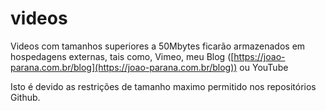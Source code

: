 # videos

Videos com tamanhos superiores a 50Mbytes ficarão armazenados em hospedagens
externas, tais como, Vimeo, meu Blog ([https://joao-parana.com.br/blog](https://joao-parana.com.br/blog)) ou YouTube

Isto é devido as restrições de tamanho maximo permitido nos repositórios Github.
